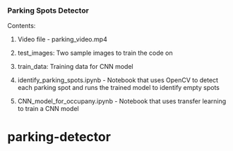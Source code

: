 ### Parking Spots Detector

Contents:

1. Video file - parking_video.mp4

2. test_images: Two sample images to train the code on

3. train_data: Training data for CNN model

4. identify_parking_spots.ipynb - Notebook that uses OpenCV to detect each parking spot and runs the trained model to identify empty spots

5. CNN_model_for_occupany.ipynb - Notebook that uses transfer learning to train a CNN model


# parking-detector
